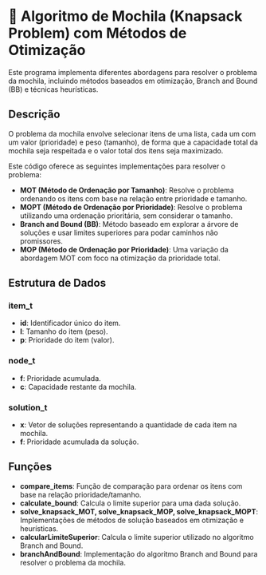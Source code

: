 # 🎒 Algoritmo de Mochila (Knapsack Problem) com Métodos de Otimização

Este programa implementa diferentes abordagens para resolver o problema da mochila, incluindo métodos baseados em otimização, Branch and Bound (BB) e técnicas heurísticas.

## Descrição

O problema da mochila envolve selecionar itens de uma lista, cada um com um valor (prioridade) e peso (tamanho), de forma que a capacidade total da mochila seja respeitada e o valor total dos itens seja maximizado.

Este código oferece as seguintes implementações para resolver o problema:

- **MOT (Método de Ordenação por Tamanho)**: Resolve o problema ordenando os itens com base na relação entre prioridade e tamanho.
- **MOPT (Método de Ordenação por Prioridade)**: Resolve o problema utilizando uma ordenação prioritária, sem considerar o tamanho.
- **Branch and Bound (BB)**: Método baseado em explorar a árvore de soluções e usar limites superiores para podar caminhos não promissores.
- **MOP (Método de Ordenação por Prioridade)**: Uma variação da abordagem MOT com foco na otimização da prioridade total.

## Estrutura de Dados

### item_t
- **id**: Identificador único do item.
- **l**: Tamanho do item (peso).
- **p**: Prioridade do item (valor).

### node_t
- **f**: Prioridade acumulada.
- **c**: Capacidade restante da mochila.

### solution_t
- **x**: Vetor de soluções representando a quantidade de cada item na mochila.
- **f**: Prioridade acumulada da solução.

## Funções

- **compare_items**: Função de comparação para ordenar os itens com base na relação prioridade/tamanho.
- **calculate_bound**: Calcula o limite superior para uma dada solução.
- **solve_knapsack_MOT, solve_knapsack_MOP, solve_knapsack_MOPT**: Implementações de métodos de solução baseados em otimização e heurísticas.
- **calcularLimiteSuperior**: Calcula o limite superior utilizado no algoritmo Branch and Bound.
- **branchAndBound**: Implementação do algoritmo Branch and Bound para resolver o problema da mochila.
